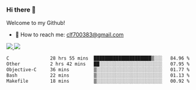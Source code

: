 ### Hi there 👋

<!--
**clingfei/clingfei** is a ✨ _special_ ✨ repository because its `README.md` (this file) appears on your GitHub profile.

Here are some ideas to get you started:

- 🔭 I’m currently working on ...
- 🌱 I’m currently learning ...
- 👯 I’m looking to collaborate on ...
- 🤔 I’m looking for help with ...
- 💬 Ask me about ...
- 📫 How to reach me: ...
- 😄 Pronouns: ...
- ⚡ Fun fact: ...
-->
Welcome to my Github!
- 📧 How to reach me: clf700383@gmail.com

<a href="https://github.com/anuraghazra/github-readme-stats">
  <img src="https://github-readme-stats.vercel.app/api?username=clingfei&count_private=true&show_icons=true&include_all_commits=true&line_height=21&hide_border=true&repo=github-readme-stats" />
</a>
<a href="https://github.com/anuraghazra/convoychat">
  <img src="https://github-readme-stats.vercel.app/api/top-langs/?username=clingfei&hide=Tcl,Perl,Makefile,CSS,HTML,Yacc,Lex,Verilog&langs_count=6&layout=compact&hide_border=true&repo=convoychat" />
</a>

<!--START_SECTION:waka-->

```txt
C               28 hrs 55 mins  █████████████████████▒░░░   84.96 %
Other           2 hrs 42 mins   ██░░░░░░░░░░░░░░░░░░░░░░░   07.95 %
Objective-C     36 mins         ▒░░░░░░░░░░░░░░░░░░░░░░░░   01.77 %
Bash            22 mins         ▒░░░░░░░░░░░░░░░░░░░░░░░░   01.13 %
Makefile        18 mins         ▒░░░░░░░░░░░░░░░░░░░░░░░░   00.92 %
```

<!--END_SECTION:waka-->

